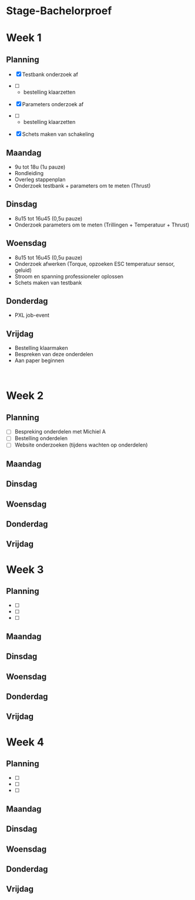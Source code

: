 # Stage-Bachelorproef

# Week 1
## Planning
- [x]	Testbank onderzoek af 
- [ ]	+ bestelling klaarzetten

- [x]	Parameters onderzoek af
- [ ]	+ bestelling klaarzetten

- [x]	Schets maken van schakeling


## Maandag
- 9u tot 18u (1u pauze)
- Rondleiding
- Overleg stappenplan
- Onderzoek testbank + parameters om te meten (Thrust)


## Dinsdag
- 8u15 tot 16u45 (0,5u pauze)
- Onderzoek parameters om te meten (Trillingen + Temperatuur + Thrust)


## Woensdag
- 8u15 tot 16u45 (0,5u pauze)
- Onderzoek afwerken (Torque, opzoeken ESC temperatuur sensor, geluid)
- Stroom en spanning professioneler oplossen
- Schets maken van testbank


## Donderdag
- PXL job-event


## Vrijdag
- Bestelling klaarmaken
- Bespreken van deze onderdelen
- Aan paper beginnen
  

 
# Week 2
## Planning
- [ ]	Bespreking onderdelen met Michiel A
- [ ]	Bestelling onderdelen
- [ ]   Website onderzoeken (tijdens wachten op onderdelen) 

## Maandag

## Dinsdag

## Woensdag

## Donderdag

## Vrijdag



# Week 3
## Planning
- [ ]	
- [ ]	
- [ ]   

## Maandag

## Dinsdag

## Woensdag

## Donderdag

## Vrijdag



# Week 4
## Planning
- [ ]	
- [ ]	
- [ ]   

## Maandag

## Dinsdag

## Woensdag

## Donderdag

## Vrijdag